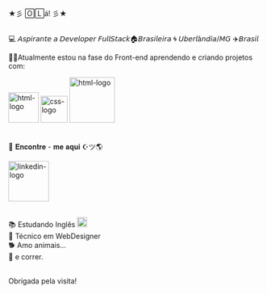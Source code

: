 
★彡 🄾🄻á! 彡★
<br>
<br>

:computer: 𝘈𝘴𝘱𝘪𝘳𝘢𝘯𝘵𝘦 𝘢 𝘋𝘦𝘷𝘦𝘭𝘰𝘱𝘦𝘳 𝘍𝘶𝘭𝘭𝘚𝘵𝘢𝘤𝘬:house:𝘉𝘳𝘢𝘴𝘪𝘭𝘦𝘪𝘳𝘢 :cyclone: 𝘜𝘣𝘦𝘳𝘭â𝘯𝘥𝘪𝘢/𝘔𝘎 :airplane:𝘉𝘳𝘢𝘴𝘪𝘭

 :book::dart:Atualmente estou na fase do Front-end aprendendo e criando projetos com:
<br>


<img width="60px"  src="https://img.shields.io/badge/HTML5-E34F26?style=for-the-badge&logo=html5&logoColor=white" alt="html-logo"/>    <img  width="53px" src="https://img.shields.io/badge/CSS3-1572B6?style=for-the-badge&logo=css3&logoColor=white" alt="css-logo"/>    <img width="90px"  src="https://img.shields.io/badge/JavaScript-F7DF1E?style=for-the-badge&logo=javascript&logoColor=black" alt="html-logo"/> 
<br>
<br>
<br>
 🚀  𝐄𝐧𝐜𝐨𝐧𝐭𝐫𝐞 - 𝐦𝐞 𝐚𝐪𝐮𝐢 ☪ツ:earth_americas:

<a href="https://www.linkedin.com/in/patricia-marciano-333407275/"><img width="80px" src="https://img.shields.io/badge/LinkedIn-0077B5?style=for-the-badge&logo=linkedin&logoColor=white" alt="linkedin-logo"/></a>
<br>
<br>

:books: Estudando Inglês <img width="20px" src="https://user-images.githubusercontent.com/132604214/236638921-8c55c47e-5f35-420e-a6a0-0e7d4a36d299.png"/>
<br>
:large_blue_diamond: Técnico em WebDesigner
<br>
:dog2: Amo animais...
<br>
:running: e correr.

<br>
Obrigada pela visita!











